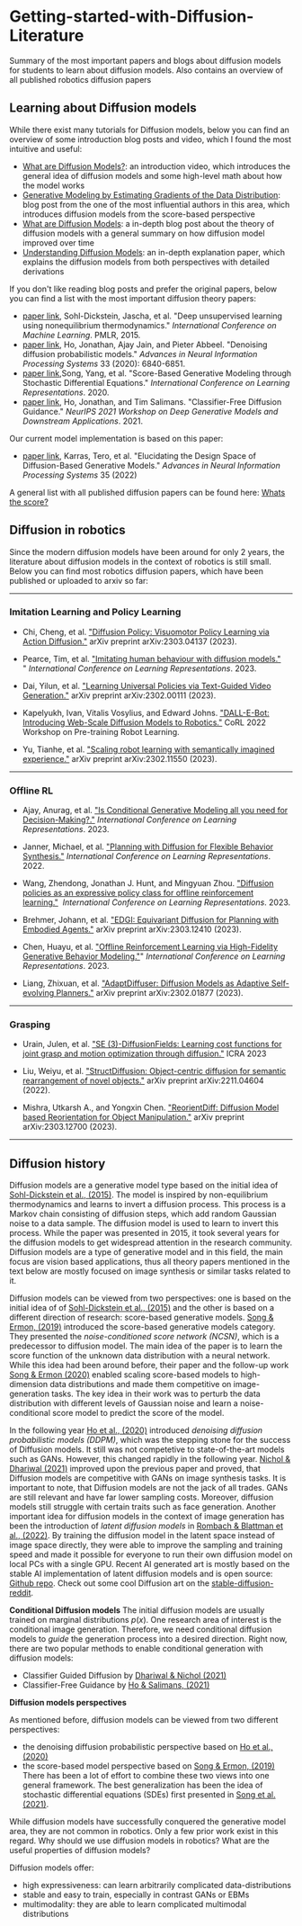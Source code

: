# Getting-started-with-Diffusion-Literature
Summary of the most important papers and blogs about diffusion models for students to learn about diffusion models. Also contains an overview of all published robotics diffusion papers

## Learning about Diffusion models 

While there exist many tutorials for Diffusion models, below you can find an overview of some introduction blog posts and video, which I found the most intuitive and useful:

- [What are Diffusion Models?](https://www.youtube.com/watch?v=fbLgFrlTnGU&t=1s): an introduction video, which introduces the general idea of diffusion models and some high-level math about how the model works
- [Generative Modeling by Estimating Gradients of the Data Distribution](https://yang-song.net/blog/2021/score/): blog post from the one of the most influential authors in this area, which introduces diffusion models from the score-based perspective 
- [What are Diffusion Models](https://lilianweng.github.io/posts/2021-07-11-diffusion-models/): a in-depth blog post about the theory of diffusion models with a general  summary on how diffusion model improved over time 
- [Understanding Diffusion Models](https://arxiv.org/pdf/2208.11970.pdf): an in-depth explanation paper, which explains the diffusion models from both perspectives with detailed derivations

If you don't like reading blog posts and prefer the original papers, below you can find a list with the most important diffusion theory papers:

- [paper link](http://proceedings.mlr.press/v37/sohl-dickstein15.pdf), Sohl-Dickstein, Jascha, et al. "Deep unsupervised learning using nonequilibrium thermodynamics." _International Conference on Machine Learning_. PMLR, 2015.
- [paper link](https://proceedings.neurips.cc/paper/2020/file/4c5bcfec8584af0d967f1ab10179ca4b-Paper.pdf), Ho, Jonathan, Ajay Jain, and Pieter Abbeel. "Denoising diffusion probabilistic models." _Advances in Neural Information Processing Systems_ 33 (2020): 6840-6851.
- [paper link](https://arxiv.org/pdf/2011.13456),Song, Yang, et al. "Score-Based Generative Modeling through Stochastic Differential Equations." _International Conference on Learning Representations_. 2020.
- [paper link](https://arxiv.org/pdf/2207.12598), Ho, Jonathan, and Tim Salimans. "Classifier-Free Diffusion Guidance." _NeurIPS 2021 Workshop on Deep Generative Models and Downstream Applications_. 2021.

Our current model implementation is based on this paper:

- [paper link](https://arxiv.org/pdf/2206.00364), Karras, Tero, et al. "Elucidating the Design Space of Diffusion-Based Generative Models." _Advances in Neural Information Processing Systems_ 35 (2022)

A general list with all published diffusion papers can be found here: [Whats the score?](https://scorebasedgenerativemodeling.github.io/)


## Diffusion in robotics
Since the modern diffusion models have been around for only 2 years, the literature about diffusion models in the context of robotics is still small. Below you can find most robotics diffusion papers, which have been published or uploaded to arxiv so far:

---

### Imitation Learning and Policy Learning

- Chi, Cheng, et al. ["Diffusion Policy: Visuomotor Policy Learning via Action Diffusion."](https://arxiv.org/pdf/2303.04137) arXiv preprint arXiv:2303.04137 (2023).

- Pearce, Tim, et al. ["Imitating human behaviour with diffusion models."](https://openreview.net/pdf?id=Pv1GPQzRrC8) 
" _International Conference on Learning Representations_. 2023.

- Dai, Yilun, et al. ["Learning Universal Policies via Text-Guided Video Generation."](https://arxiv.org/pdf/2302.00111) arXiv preprint arXiv:2302.00111 (2023).

- Kapelyukh, Ivan, Vitalis Vosylius, and Edward Johns. ["DALL-E-Bot: Introducing Web-Scale Diffusion Models to Robotics."](https://openreview.net/forum?id=HzOy6lUzPj1) CoRL 2022 Workshop on Pre-training Robot Learning.

- Yu, Tianhe, et al. ["Scaling robot learning with semantically imagined experience."](https://arxiv.org/pdf/2302.11550.pdf) arXiv preprint arXiv:2302.11550 (2023).

--- 

### Offline RL

- Ajay, Anurag, et al. ["Is Conditional Generative Modeling all you need for Decision-Making?."](https://arxiv.org/pdf/2211.15657) _International Conference on Learning Representations_. 2023.

- Janner, Michael, et al. ["Planning with Diffusion for Flexible Behavior Synthesis."](https://arxiv.org/pdf/2205.09991.pdf) _International Conference on Learning Representations_. 2022.
- Wang, Zhendong, Jonathan J. Hunt, and Mingyuan Zhou. ["Diffusion policies as an expressive policy class for offline reinforcement learning."](https://arxiv.org/pdf/2208.06193.pdf)  _International Conference on Learning Representations_. 2023.

- Brehmer, Johann, et al. ["EDGI: Equivariant Diffusion for Planning with Embodied Agents."](https://arxiv.org/pdf/2303.12410) arXiv preprint arXiv:2303.12410 (2023).

- Chen, Huayu, et al. ["Offline Reinforcement Learning via High-Fidelity Generative Behavior Modeling."](https://openreview.net/pdf?id=42zs3qa2kpy)" _International Conference on Learning Representations_. 2023.

- Liang, Zhixuan, et al. ["AdaptDiffuser: Diffusion Models as Adaptive Self-evolving Planners."](https://arxiv.org/pdf/2302.01877) arXiv preprint arXiv:2302.01877 (2023).

--- 

### Grasping

- Urain, Julen, et al. ["SE (3)-DiffusionFields: Learning cost functions for joint grasp and motion optimization through diffusion."](https://arxiv.org/pdf/2209.03855) ICRA 2023

- Liu, Weiyu, et al. ["StructDiffusion: Object-centric diffusion for semantic rearrangement of novel objects."](https://arxiv.org/pdf/2211.04604) arXiv preprint arXiv:2211.04604 (2022).

- Mishra, Utkarsh A., and Yongxin Chen. ["ReorientDiff: Diffusion Model based Reorientation for Object Manipulation."](https://arxiv.org/pdf/2303.12700) arXiv preprint arXiv:2303.12700 (2023).

--- 

## Diffusion history

Diffusion models are a generative model type based on the initial idea of  [Sohl-Dickstein et al., (2015)](https://arxiv.org/abs/1503.03585). The model is inspired by non-equilibrium thermodynamics and learns to invert a diffusion process. This process is a Markov chain consisting of diffusion steps, which add random Gaussian noise to a data sample. The diffusion model is used to learn to invert this process. While the paper was presented  in 2015, it took several years for the diffusion models to get widespread attention in the research community. Diffusion models are a type of generative model and in this field, the main focus are vision based applications, thus all theory papers mentioned in the text below are mostly focused on image synthesis or similar tasks related to it. 

Diffusion models can be viewed from two perspectives: one is based on the initial idea of  of  [Sohl-Dickstein et al., (2015)](https://arxiv.org/abs/1503.03585) and the other is based on a different direction of research: score-based generative models. [Song & Ermon, (2019)](https://proceedings.neurips.cc/paper/2019/file/3001ef257407d5a371a96dcd947c7d93-Paper.pdf) introduced the score-based generative models category. They presented the  _noise-conditioned score network (NCSN)_, which is a predecessor to diffusion model. The main idea of the paper is to learn the score function of the unknown data distribution with a neural network. While this idea had been around before, their paper and the follow-up work [Song & Ermon (2020)](https://arxiv.org/abs/2006.09011) enabled scaling score-based models to high-dimension data distributions and made them competitive on image-generation tasks. The key idea in their work was to perturb the data distribution with different levels of Gaussian noise and learn a noise-conditional score model to predict the score of the model.

In the following year [Ho et al., (2020)](https://arxiv.org/abs/2006.11239) introduced  _denoising diffusion probabilistic models (DDPM)_, which was the stepping stone for the success of Diffusion models. It still was not competetive to state-of-the-art models such as GANs. However, this changed rapidly in the following year. [Nichol & Dhariwal (2021)](https://arxiv.org/abs/2105.05233) improved upon the previous paper and proved, that Diffusion models are competitive with GANs on image synthesis tasks. It is important to note, that Diffusion models are not the jack of all trades. GANs are still relevant and have far lower sampling costs. Moreover, diffusion models still struggle with certain traits such as face generation. Another important idea for diffusion models in the context of image generation has been the introduction of _latent diffusion models_ in [Rombach & Blattman et al., (2022)](https://arxiv.org/abs/2112.1075). By training the diffusion model in the latent space instead of image space directly, they were able to improve the sampling and training speed and made it possible for everyone to run their own diffusion model on local PCs with a single GPU. Recent AI generated art is mostly based on the stable AI implementation of latent diffusion models and is open source: [Github repo](https://github.com/CompVis/stable-diffusion). Check out some cool Diffusion art on the [stable-diffusion-reddit](https://www.reddit.com/r/StableDiffusion/).

**Conditional Diffusion models**
The initial diffusion models are usually trained on marginal distributions $p(x)$. One research area of interest is the conditional image generation. Therefore, we need conditional diffusion models to _guide_ the generation process into a desired direction. Right now, there are two popular methods to enable conditional generation with diffusion models:
- Classifier Guided Diffusion by [Dhariwal & Nichol (2021)](https://arxiv.org/abs/2105.05233)
- Classifier-Free Guidance by [Ho & Salimans, (2021)](https://openreview.net/forum?id=qw8AKxfYbI)


**Diffusion models perspectives**

As mentioned before, diffusion models can be viewed from two different perspectives:
- the denoising diffusion probabilistic perspective based on [Ho et al., (2020)](https://arxiv.org/abs/2006.11239) 
- the score-based model perspective based on  [Song & Ermon, (2019)](https://proceedings.neurips.cc/paper/2019/file/3001ef257407d5a371a96dcd947c7d93-Paper.pdf)
There has been a lot of effort to combine these two views into one general framework. The best generalization has been the idea of stochastic differential equations (SDEs) first presented in [Song et al. (2021)](https://arxiv.org/pdf/2011.13456).

While diffusion models have successfully conquered the generative model area, they are not common in robotics. Only a few prior work exist in this regard. Why should we use diffusion models in robotics? What are the useful properties of diffusion models? 

Diffusion models offer:
- high expressiveness: can learn arbitrarily complicated data-distributions 
- stable and easy to train, especially in contrast GANs or EBMs
- multimodality: they are able to learn complicated multimodal distributions

